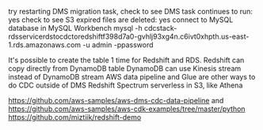 try restarting DMS migration task, check to see DMS task continues to run: yes
check to see S3 expired files are deleted: yes
connect to MySQL database in MySQL Workbench
mysql -h cdcstack-rdsservicerdstocdctoredshiftf398d7a0-gvhlj93xg4n.c6ivt0xhpth.us-east-1.rds.amazonaws.com -u admin -ppassword

It's possible to create the table 1 time for Redshift and RDS.
Redshift can copy directly from DynamoDB table
DynamoDB can use Kinesis stream instead of DynamoDB stream
AWS data pipeline and Glue are other ways to do CDC outside of DMS
Redshift Spectrum serverless in S3, like Athena

https://github.com/aws-samples/aws-dms-cdc-data-pipeline and https://github.com/aws-samples/aws-cdk-examples/tree/master/python
https://github.com/miztiik/redshift-demo
